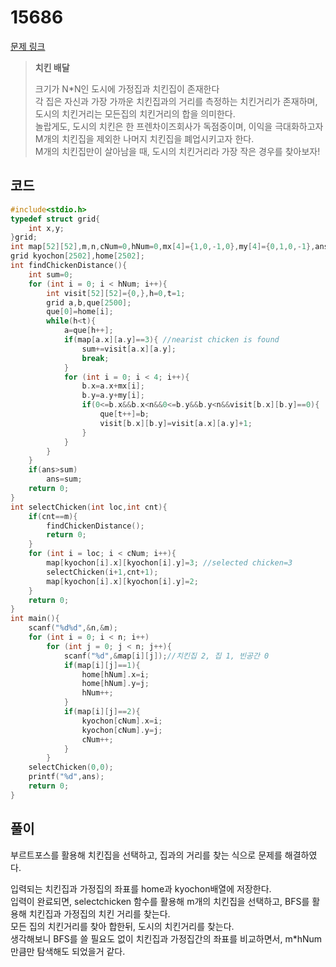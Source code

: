# 15686

[문제 링크](https://www.acmicpc.net/problem/15686)

> __치킨 배달__
>
> 크기가 N*N인 도시에 가정집과 치킨집이 존재한다  
> 각 집은 자신과 가장 가까운 치킨집과의 거리를 측정하는 치킨거리가 존재하며, 도시의 치킨거리는 모든집의 치킨거리의 합을 의미한다.  
> 놀랍게도, 도시의 치킨은 한 프렌차이즈회사가 독점중이며, 이익을 극대화하고자 M개의 치킨집을 제외한 나머지 치킨집을 폐업시키고자 한다.  
> M개의 치킨집만이 살아남을 때, 도시의 치킨거리라 가장 작은 경우를 찾아보자!  

## 코드

```c
#include<stdio.h>
typedef struct grid{
    int x,y;
}grid;
int map[52][52],m,n,cNum=0,hNum=0,mx[4]={1,0,-1,0},my[4]={0,1,0,-1},ans=__INT_MAX__;
grid kyochon[2502],home[2502];
int findChickenDistance(){
    int sum=0;
    for (int i = 0; i < hNum; i++){
        int visit[52][52]={0,},h=0,t=1;
        grid a,b,que[2500];
        que[0]=home[i];
        while(h<t){
            a=que[h++];
            if(map[a.x][a.y]==3){ //nearist chicken is found
                sum+=visit[a.x][a.y];
                break;
            }
            for (int i = 0; i < 4; i++){
                b.x=a.x+mx[i];
                b.y=a.y+my[i];
                if(0<=b.x&&b.x<n&&0<=b.y&&b.y<n&&visit[b.x][b.y]==0){
                    que[t++]=b;
                    visit[b.x][b.y]=visit[a.x][a.y]+1;
                }
            }
        }
    }
    if(ans>sum)
        ans=sum;
    return 0;
}
int selectChicken(int loc,int cnt){
    if(cnt==m){
        findChickenDistance();
        return 0;
    }
    for (int i = loc; i < cNum; i++){
        map[kyochon[i].x][kyochon[i].y]=3; //selected chicken=3
        selectChicken(i+1,cnt+1);
        map[kyochon[i].x][kyochon[i].y]=2;
    }
    return 0;
}
int main(){
    scanf("%d%d",&n,&m);
    for (int i = 0; i < n; i++)
        for (int j = 0; j < n; j++){
            scanf("%d",&map[i][j]);//치킨집 2, 집 1, 빈공간 0
            if(map[i][j]==1){
                home[hNum].x=i;
                home[hNum].y=j;
                hNum++;
            }
            if(map[i][j]==2){
                kyochon[cNum].x=i;
                kyochon[cNum].y=j;
                cNum++;
            }
        }
    selectChicken(0,0);
    printf("%d",ans);
    return 0;
}
```

## 풀이

부르트포스를 활용해 치킨집을 선택하고, 집과의 거리를 찾는 식으로 문제를 해결하였다.  

입력되는 치킨집과 가정집의 좌표를 home과 kyochon배열에 저장한다.  
입력이 완료되면, selectchicken 함수를 활용해 m개의 치킨집을 선택하고, BFS를 활용해 치킨집과 가정집의 치킨 거리를 찾는다.  
모든 집의 치킨거리를 찾아 합한뒤, 도시의 치킨거리를 찾는다.  
생각해보니 BFS를 쓸 필요도 없이 치킨집과 가정집간의 좌표를 비교하면서, m*hNum 만큼만 탐색해도 되었을거 같다.  
